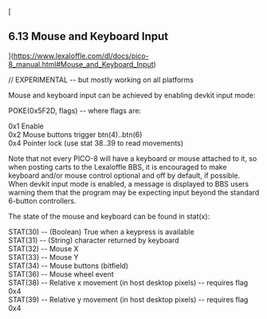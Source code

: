 [

6.13 Mouse and Keyboard Input
-----------------------------

](https://www.lexaloffle.com/dl/docs/pico-8_manual.html#Mouse_and_Keyboard_Input)

// EXPERIMENTAL -- but mostly working on all platforms

Mouse and keyboard input can be achieved by enabling devkit input mode:

POKE(0x5F2D, flags) -- where flags are:

0x1 Enable  
0x2 Mouse buttons trigger btn(4)..btn(6)  
0x4 Pointer lock (use stat 38..39 to read movements)  

Note that not every PICO-8 will have a keyboard or mouse attached to it, so when posting carts to the Lexaloffle BBS, it is encouraged to make keyboard and/or mouse control optional and off by default, if possible. When devkit input mode is enabled, a message is displayed to BBS users warning them that the program may be expecting input beyond the standard 6-button controllers.

The state of the mouse and keyboard can be found in stat(x):

STAT(30) -- (Boolean) True when a keypress is available  
STAT(31) -- (String) character returned by keyboard  
STAT(32) -- Mouse X  
STAT(33) -- Mouse Y  
STAT(34) -- Mouse buttons (bitfield)  
STAT(36) -- Mouse wheel event  
STAT(38) -- Relative x movement (in host desktop pixels) -- requires flag 0x4  
STAT(39) -- Relative y movement (in host desktop pixels) -- requires flag 0x4  